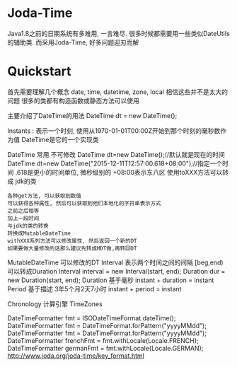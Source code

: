 # Joda-Time #
Java1.8之前的日期系统有多难用, 一言难尽.
很多时候都需要用一些类似DateUtils的辅助类.
而采用Joda-Time, 好多问题迎刃而解

# Quickstart #
首先需要理解几个概念 date, time, datetime, zone, local 相信这些并不是太大的问题
很多的类都有构造函数或静态方法可以使用

主要介绍了DateTime的用法
DateTime dt = new DateTime();
 
Instants : 表示一个时刻, 使用从1970-01-01T00:00Z开始到那个时刻的毫秒数作为值
	DateTime是它的一个实现类

DateTime
	常用 不可修改
	DateTime dt=new DateTime();//默认就是现在的时间
	DateTime dt=new DateTime("2015-12-11T12:57:00.618+08:00");//指定一个时间
		.618是更小的时间单位, 微秒级别的
		+08:00表示东八区
	使用toXXX方法可以转成 jdk的类
	
	各种get方法, 可以获取到数值
	可以获得各种属性, 然后可以获取到他们本地化的字符串表示方式
	之前之后相等
	加上一段时间
	与jdk的类的转换
	转换成MutableDateTime
	withXXX系列方法可以修改属性, 然后返回一个新的DT
	如果要做大量修改的话那么建议先转成MDT做,再转回DT
MutableDateTime
	可以修改的DT
Interval
	表示两个时间之间的间隔
	[beg,end)
	可以转成Duration
	Interval interval = new Interval(start, end);
	Duration dur = new Duration(start, end);
Duration
	基于毫秒
	instant + duration = instant
Period
	基于描述
	3年5个月2天7小时
	instant + period = instant

Chronology
	计算引擎
TimeZones

DateTimeFormatter fmt = ISODateTimeFormat.dateTime();
DateTimeFormatter fmt = DateTimeFormat.forPattern("yyyyMMdd");
DateTimeFormatter fmt = DateTimeFormat.forPattern("yyyyMMdd");
DateTimeFormatter frenchFmt = fmt.withLocale(Locale.FRENCH);
DateTimeFormatter germanFmt = fmt.withLocale(Locale.GERMAN);
http://www.joda.org/joda-time/key_format.html